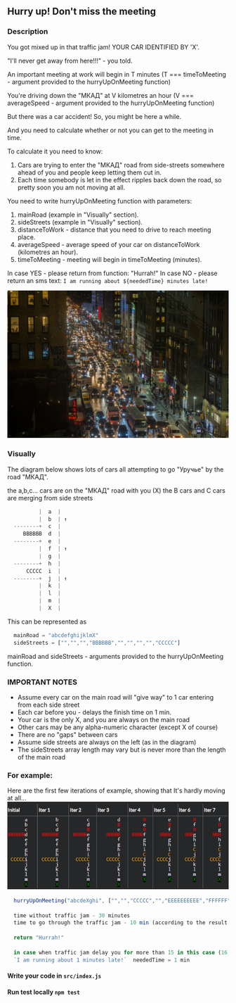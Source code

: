 ## Hurry up! Don't miss the meeting

### Description

You got mixed up in that traffic jam! YOUR CAR IDENTIFIED BY 'X'.

"I'll never get away from here!!!" - you told.

An important meeting at work will begin in T minutes (T === timeToMeeting - argument provided to the hurryUpOnMeeting function)

You're driving down the "МКАД" at V kilometres an hour (V === averageSpeed - argument provided to the hurryUpOnMeeting function)

But there was a car accident! So, you might be here a while.

And you need to calculate whether or not you can get to the meeting in time.

To calculate it you need to know:
  1) Cars are trying to enter the "МКАД" road from side-streets somewhere ahead of you and people keep letting them cut in.
  2) Each time somebody is let in the effect ripples back down the road, so pretty soon you am not moving at all.

You need to write hurryUpOnMeeting function with parameters:
  1) mainRoad (example in "Visually" section).
  2) sideStreets (example in "Visually" section).
  3) distanceToWork - distance that you need to drive to reach meeting place.
  4) averageSpeed -  average speed of your car on distanceToWork (kilometres an hour).
  5) timeToMeeting - meeting will begin in timeToMeeting (minutes).

In case YES - please return from function: "Hurrah!"
In case NO - please return an sms text: `I am running about ${neededTime} minutes late!`

![Traffic Jam](./images/traffic-jam.jpg)

### Visually
  The diagram below shows lots of cars all attempting to go "Уручье" by the road "МКАД".

  the a,b,c... cars are on the "МКАД" road with you (X)
  the B cars and C cars are merging from side streets

  ```javascript
            |  a  |   
            |  b  | ↑  
    --------+  c  |  
       BBBBBB  d  |   
    --------+  e  |  
            |  f  | ↑
            |  g  |   
    --------+  h  |
        CCCCC  i  |
    --------+  j  | ↑
            |  k  |
            |  l  |
            |  m  |
            |  X  |
  ```

  This can be represented as

  ```javascript
    mainRoad = "abcdefghijklmX"                
    sideStreets = ["","","","BBBBBB","","","","","CCCCC"]
  ```
  mainRoad and sideStreets - arguments provided to the hurryUpOnMeeting function.

### IMPORTANT NOTES
  - Assume every car on the main road will "give way" to 1 car entering from each side street
  - Each car before you - delays the finish time on 1 min.
  - Your car is the only X, and you are always on the main road
  - Other cars may be any alpha-numeric character (except X of course)
  - There are no "gaps" between cars
  - Assume side streets are always on the left (as in the diagram)
  - The sideStreets array length may vary but is never more than the length of the main road

### For example:
  Here are the first few iterations of example, showing that It's hardly moving at all...
  ![Example](./images/example.jpg)

  ```javascript
    hurryUpOnMeeting("abcdeXghi", ["","","CCCCC","","EEEEEEEEEE","FFFFFF","","","IIIIII"], 40, 80, 45)

    time without traffic jam - 30 minutes
    time to go through the traffic jam - 10 min (according to the result placement on the street - "abcCdCeCECX" - 10 cars before you - +10 min)

    return "Hurrah!"

    in case when traffic jam delay you for more than 15 in this case (16 cars before you) you need to return
    `I am running about 1 minutes late!`  neededTime = 1 min
  ```

#### Write your code in `src/index.js`
#### Run test locally `npm test`
